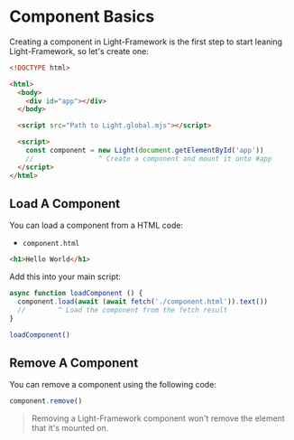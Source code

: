 # Component Basics
Creating a component in Light-Framework is the first step to start leaning Light-Framework, so let's create one:

```html
<!DOCTYPE html>

<html>
  <body>
    <div id="app"></div>
  </body>

  <script src="Path to Light.global.mjs"></script>

  <script>
    const component = new Light(document.getElementById('app'))
    //                ^ Create a component and mount it onto #app
  </script>
</html>
```

## Load A Component
You can load a component from a HTML code:

* `component.html`
```html
<h1>Hello World</h1>
```

Add this into your main script:
```js
async function loadComponent () {
  component.load(await (await fetch('./component.html')).text())
  //        ^ Load the component from the fetch result
}

loadComponent()
```

## Remove A Component
You can remove a component using the following code:

```js
component.remove()
```

> Removing a Light-Framework component won't remove the element that it's mounted on.
